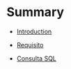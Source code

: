 # Summary

* [Introduction](README.md)

* [Requisito](requisito/requisito.md)

* [Consulta SQL](consulta-sql/consulta-sql.md)
